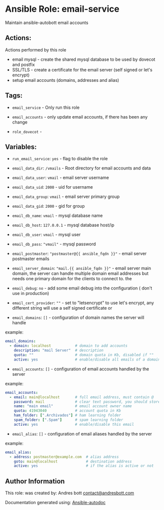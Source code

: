 # Ansible Role: email-service

Maintain ansible-autobott email accounts 

## Actions:

Actions performed by this role


* email mysql - create the shared mysql database to be used by dovecot and postfix 
* SSL/TLS - create a certificate for the email server (self signed or let's encrypt) 
* setup email accounts (domains, addresses and alias) 


## Tags:

* `email_service` - Only run this role


* `email_accounts` - only update email accounts, if there has been any change


* `role_dovecot` - 

## Variables:

* `run_email_service`: `yes` - flag to disable the role



* `email_data_dir`: `/vmails` - Root directory for email accounts and data



* `email_data_user`: `vmail` - email server username



* `email_data_uid`: `2000` - uid for username



* `email_data_group`: `vmail` - email server primary group



* `email_data_gid`: `2000` - gid for group



* `email_db_name`: `vmail` - mysql database name



* `email_db_host`: `127.0.0.1` - mysql database host/ip



* `email_db_user`: `vmail` - mysql user



* `email_db_pass`: `"vmail"` - mysql password



* `email_postmaster`: `"postmaster@{{ ansible_fqdn }}"` - email server postmaster emails



* `email_server_domain`: `"mail.{{ ansible_fqdn }}"` - email server main domain, the server can handle multiple domain email addresses but needs one primary domain for the clients to connect to. the



* `email_debug`: `no` - add some email debug into the configuration ( don't use in production)



* `email_cert_provider`: `""` - set to "letsencrypt" to use let's encrypt, any different string will use a self signed certificate or



* `email_domains`: `[]` - configuration of domain names the server will handle

example: 


```yaml
email_domains:
  - domain: localhost           # domain to add accounts
    description: "mail Server"  # description
    quota: ""                   # domain quota in Kb, disabled if ""
    active: yes                 # enable/disable all emails of a domain
```

* `email_accounts`: `[]` - configuration of email accounts handled by the server

example: 


```yaml
email_accounts:
  - email: main@localhost       # full email address, must contain @
    password: mail              # clear text password, you should store it in vault or similar
    name: "main email"          # email account owner name
    quota: 41943040             # account quota in Kb
    ham_folder: [".Archivados"] # ham learning folder
    spam_folder: [".Spam"]      # spam learning folder
    active: yes                 # enable/disable this email
```

* `email_alias`: `[]` - configuration of email aliases handled by the server

example: 


```yaml
email_alias:
  - address: postmaster@example.com  # alias address
    goto: main@localhost             # destination address
    active: yes                      # if the alias is active or not
```

## Author Information
This role:  was created by: Andres bott <contact@andresbott.com>

Documentation generated using: [Ansible-autodoc](https://github.com/AndresBott/ansible-autodoc)

